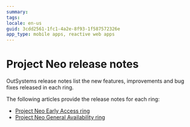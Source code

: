 ```yaml
---
summary: 
tags:
locale: en-us
guid: 3cdd2561-1fc1-4a2e-8f93-1f587572326e
app_type: mobile apps, reactive web apps
---
```


# Project Neo release notes

OutSystems release notes list the new features, improvements and bug fixes released in each ring. 

The following articles provide the release notes for each ring:

* [Project Neo Early Access ring](ea-ring/platform-services-ea.md)
* [Project Neo General Availability ring](ga-ring/platform-services-ga.md)
